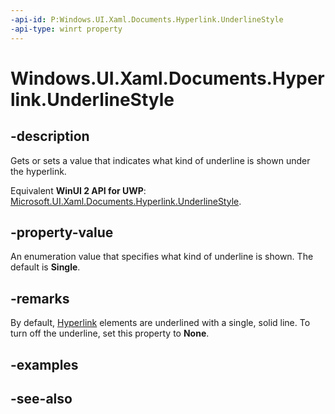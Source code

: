 ```yaml
---
-api-id: P:Windows.UI.Xaml.Documents.Hyperlink.UnderlineStyle
-api-type: winrt property
---
```


<!-- Property syntax
public Windows.UI.Xaml.Documents.UnderlineStyle UnderlineStyle { get;  set; }
-->

# Windows.UI.Xaml.Documents.Hyperlink.UnderlineStyle

## -description
Gets or sets a value that indicates what kind of underline is shown under the hyperlink.

Equivalent **WinUI 2 API for UWP**: [Microsoft.UI.Xaml.Documents.Hyperlink.UnderlineStyle](/windows/winui/api/microsoft.ui.xaml.documents.hyperlink.underlinestyle).

## -property-value
An enumeration value that specifies what kind of underline is shown. The default is **Single**.

## -remarks
By default, [Hyperlink](hyperlink.md) elements are underlined with a single, solid line. To turn off the underline, set this property to **None**.

## -examples

## -see-also
